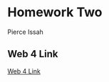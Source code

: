 # Homework Two

Pierce Issah

## Web 4 Link

[Web 4 Link](https://in-info-web4.informatics.iupui.edu/~pissah/N320/Week_3/homework-two/)